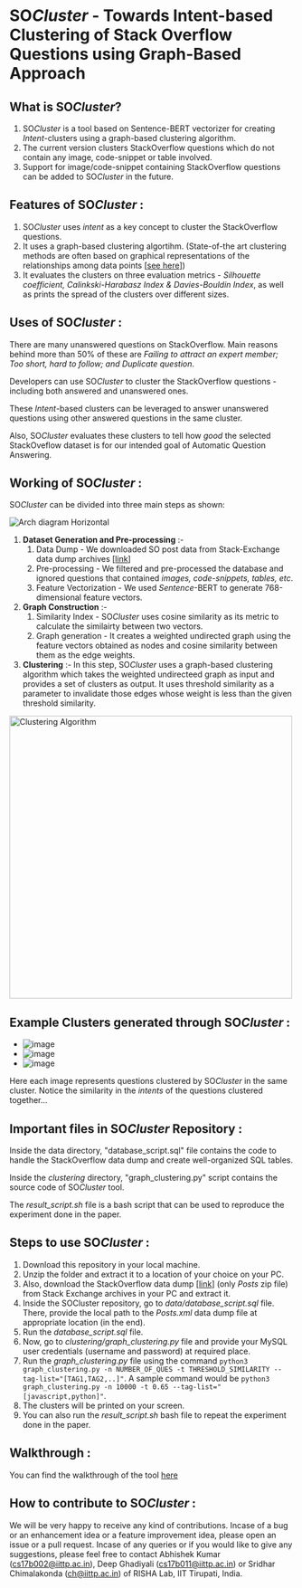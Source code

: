 # SO*Cluster* - Towards Intent-based Clustering of Stack Overflow Questions using Graph-Based Approach

## What is SO*Cluster*?
1. SO*Cluster* is a tool based on Sentence-BERT vectorizer for creating *Intent*-clusters using a graph-based clustering algorithm.
2. The current version clusters StackOverflow questions which do not contain any image, code-snippet or table involved.
3. Support for image/code-snippet containing StackOverflow questions can be added to SO*Cluster* in the future.

## Features of SO*Cluster* :
1. SO*Cluster* uses *intent* as a key concept to cluster the StackOverflow questions.
2. It uses a graph-based clustering algortihm. (State-of-the art clustering methods are often based on graphical representations of the relationships among data points [<a href="https://ojs.aaai.org/index.php/AAAI/article/view/10302/10161">see here</a>])
3. It evaluates the clusters on three evaluation metrics - *Silhouette coefficient, Calinkski-Harabasz Index & Davies-Bouldin Index*, as well as prints the spread of the clusters over different sizes.

## Uses of SO*Cluster* :
There are many unanswered questions on StackOverflow. Main reasons behind more than 50% of these are *Failing to attract an expert member; Too short, hard to follow; and Duplicate question*.

Developers can use SO*Cluster* to cluster the StackOverflow questions - including both answered and unanswered ones.

These *Intent*-based clusters can be leveraged to answer unanswered questions using other answered questions in the same cluster.

Also, SO*Cluster* evaluates these clusters to tell how *good* the selected StackOveflow dataset is for our intended goal of Automatic Question Answering.

## Working of SO*Cluster* :
SO*Cluster* can be divided into three main steps as shown:

![Arch diagram Horizontal](https://user-images.githubusercontent.com/46972481/117248272-53706b00-ae5d-11eb-9ef6-252dbbf36304.png)

1. **Dataset Generation and Pre-processing** :-
    1. Data Dump - We downloaded SO post data from Stack-Exchange data dump archives [<a href="https://archive.org/download/stackexchange">link</a>]
    2. Pre-processing - We filtered and pre-processed the database and ignored questions that contained *images, code-snippets, tables, etc*.
    3. Feature Vectorization - We used *Sentence*-BERT to generate 768-dimensional feature vectors.
2. **Graph Construction** :-
    1. Similarity Index - SO*Cluster* uses cosine similarity as its metric to calculate the similairty between two vectors.
    2. Graph generation - It creates a weighted undirected graph using the feature vectors obtained as nodes and cosine similarity between them as the edge weights.
3. **Clustering** :-
    In this step, SO*Cluster* uses a graph-based clustering algorithm which takes the weighted undirecteed graph as input and provides a set of clusters as output.
    It uses threshold similarity as a parameter to invalidate those edges whose weight is less than the given threshold similarity.
<img width=500 alt="Clustering Algorithm" src="https://user-images.githubusercontent.com/46972481/117269210-b79f2900-ae75-11eb-8dde-cec7cdf1ba12.JPG">


## Example Clusters generated through SO*Cluster* :
- ![image](https://user-images.githubusercontent.com/46972481/117282080-fa66fe00-ae81-11eb-8633-91de69eab375.png)
- ![image](https://user-images.githubusercontent.com/46972481/117282266-2b473300-ae82-11eb-9015-f5450a6e95a0.png)
- ![image](https://user-images.githubusercontent.com/46972481/117282307-37cb8b80-ae82-11eb-9a1d-c056ae0c2ff6.png)

Here each image represents questions clustered by SO*Cluster* in the same cluster. Notice the similarity in the *intents* of the questions clustered together...

## Important files in SO*Cluster* Repository :
Inside the data directory, "database_script.sql" file contains the code to handle the StackOverflow data dump and create well-organized SQL tables.

Inside the *clustering* directory, "graph_clustering.py" script contains the source code of SO*Cluster* tool.

The *result_script.sh* file is a bash script that can be used to reproduce the experiment done in the paper.


## Steps to use SO*Cluster* :
1. Download this repository in your local machine.
2. Unzip the folder and extract it to a location of your choice on your PC.
3. Also, download the StackOverflow data dump [<a href="https://archive.org/download/stackexchange">link</a>] (only *Posts* zip file) from Stack Exchange archives in your PC and extract it.
4. Inside the SOCluster repository, go to *data/database_script.sql* file. There, provide the local path to the *Posts.xml* data dump file at appropriate location (in the end).
5. Run the *database_script.sql* file.
6. Now, go to *clustering/graph_clustering.py* file and provide your MySQL user credentials (username and password) at required place.
7. Run the *graph_clustering.py* file using the command `python3 graph_clustering.py -n NUMBER_OF_QUES -t THRESHOLD_SIMILARITY --tag-list="[TAG1,TAG2,..]"`.
   A sample command would be `python3 graph_clustering.py -n 10000 -t 0.65 --tag-list="[javascript,python]"`.
8. The clusters will be printed on your screen.
9. You can also run the *result_script.sh* bash file to repeat the experiment done in the paper.

## Walkthrough :
You can find the walkthrough of the tool <a href="https://youtu.be/uyn8ie4h3NY">here</a>

## How to contribute to SO*Cluster* :
We will be very happy to receive any kind of contributions. Incase of a bug or an enhancement idea or a feature improvement idea, please open an issue or a pull request. Incase of any queries or if you would like to give any suggestions, please feel free to contact Abhishek Kumar (cs17b002@iittp.ac.in), Deep Ghadiyali (cs17b011@iittp.ac.in) or Sridhar Chimalakonda (ch@iittp.ac.in) of RISHA Lab, IIT Tirupati, India.

